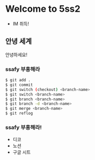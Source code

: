 # Welcome to 5ss2
- IM 취득!

## 안녕 세계
안녕하세요!

### ssafy 부흥해라

```bash
$ git add .
$ git commit
$ git switch (checkout) <branch-name>
$ git switch <branch-name>
$ git branch <branch-name>
$ git branch -d <branch-name>
$ git merge <branch-name>
$ git reflog
```
### ssafy 부흥해라!
- 디코
- 노션
- 구글 시트
